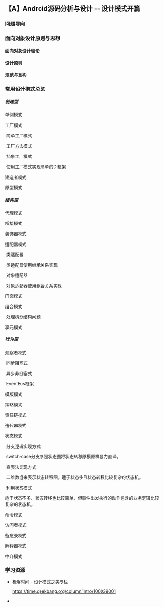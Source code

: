 ## 【A】Android源码分析与设计 -- 设计模式开篇



### 问题导向







### 面向对象设计原则与思想

#### 面向对象设计理论





#### 设计原则





#### 规范与重构











### 常用设计模式总览



##### 创建型

单例模式

工厂模式

​	简单工厂模式

​	工厂方法模式

​	抽象工厂模式

​	使用工厂模式实现简单的DI框架

建造者模式

原型模式



##### 结构型

代理模式

桥接模式

装饰器模式

适配器模式

​	类适配器

​			类适配器使用继承关系实现

​	对象适配器

​			对象适配器使用组合关系实现

门面模式

组合模式

​	处理树形结构问题

享元模式



##### 行为型

观察者模式

​	同步阻塞式

​	异步非阻塞式

​	EventBus框架

模版模式

策略模式

责任链模式

迭代器模式

状态模式

​	分支逻辑实现方式

​			switch-case分支参照状态图将状态转移原模原样暴力直译。

​	查表法实现方式

​			二维数组来表示状态转移图。适于状态多且状态转移比较复杂的状态机。

​	利用状态模式

​			适于状态不多、状态转移也比较简单，但事件出发执行的动作包含的业务逻辑比较复杂的状态机。

命令模式

访问者模式

备忘录模式

解释器模式

中介模式





### 学习资源

- 极客时间 - 设计模式之美专栏

  https://time.geekbang.org/column/intro/100039001

- 